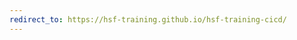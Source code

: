 ```yaml
---
redirect_to: https://hsf-training.github.io/hsf-training-cicd/
---
```

<!-- THIS FILE WAS AUTOMATICALLY GENERATED. 
PLEASE CHANGE _redirects.csv AND THEN RUN _redirection_generator.py -->